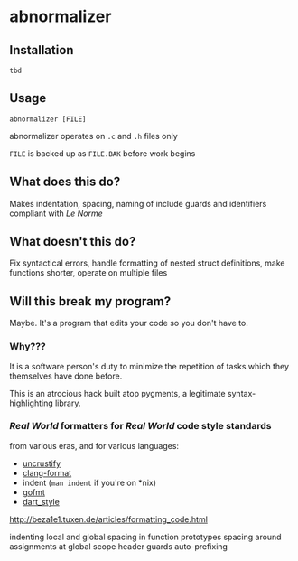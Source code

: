 # abnormalizer

## Installation

`tbd`

## Usage

`abnormalizer [FILE]`

abnormalizer operates on `.c` and `.h` files only

`FILE` is backed up as `FILE.BAK` before work begins

## What does this do?

Makes indentation, spacing, naming of include guards and identifiers compliant with *Le Norme*

## What doesn't this do?

Fix syntactical errors, handle formatting of nested struct definitions, make functions shorter, operate on multiple files

## Will this break my program?

Maybe.  It's a program that edits your code so you don't have to. 

### Why???

It is a software person's duty to minimize the repetition of tasks which they themselves have done before.

This is an atrocious hack built atop pygments, a legitimate syntax-highlighting library.

### *Real World* formatters for *Real World* code style standards

from various eras, and for various languages:

- [uncrustify](https://github.com/uncrustify/uncrustify)
- [clang-format](https://clang.llvm.org/docs/ClangFormat.html)
- indent (`man indent` if you're on *nix)
- [gofmt](https://golang.org/cmd/gofmt/)
- [dart_style](https://github.com/dart-lang/dart_style)


http://beza1e1.tuxen.de/articles/formatting_code.html

indenting local and global
spacing in function prototypes
spacing around assignments at global scope
header guards
auto-prefixing